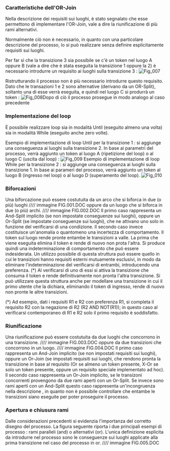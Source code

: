 ### Caratteristiche dell'OR-Join
Nella descrizione dei requisiti sui luoghi, è stato segnalato che esse permettono di implementare l'OR-Join, vale a dire la riunificazione di più rami alternativi.

Normalmente ciò non è necessario, in quanto con una particolare descrizione del processo, lo si può realizzare senza definire esplicitamente requisiti sui luoghi.

Per far sì che la transizione 3 sia possibile se c'è un token nel luogo A oppure B (vale a dire che è stata eseguita la transizione 1 oppure la 2) è necessario introdurre un requisito ai luoghi sulla transizione 3 : 
![Fig_007](http://localhost:3000/immagini/WFBASE_002/Fig_007.png)

Ristrutturando il processo non è più necessario introdurre questo requisito. Dato che le transazioni 1 e 2 sono alternative (derivano da un OR-Split), soltanto una di esse verrà eseguita, e quindi nel luogo C si produrrà un token : 
![Fig_008](http://localhost:3000/immagini/WFBASE_002/Fig_008.png)Dopo di ciò il processo prosegue in modo analogo al caso precedente


### Implementazione del loop
È possibile realizzare loop sia in modalità Until (eseguito almeno una volta) sia in modalità While (eseguito anche zero volte).

Esempio di implementazione di loop Until per la transizione 1 :  si aggiunge una conseguenza ai luoghi sulla transizione 2.
In base ai parametri del processo, verrà aggiunto un token al luogo A (ripetizione del loop) o al luogo C (uscita dal loop) : 
![Fig_009](http://localhost:3000/immagini/WFBASE_002/Fig_009.png)
Esempio di implementazione di loop While per la transizione 2 :  si aggiunge una conseguenza ai luoghi sulla transizione 1.
In base ai parameri del processo, verrà aggiunto un token al luogo B (ingresso nel loop) o al luogo D (superamento del loop).
![Fig_010](http://localhost:3000/immagini/WFBASE_002/Fig_010.png)

### Biforcazioni
Una biforcazione può essere costutuita da un arco che si biforca in due (o più) luoghi
//// immagine FIG.001.DOC
oppure da un luogo che si biforca in due (o più) archi.
//// immagine FIG.002.DOC
Il primo caso rappresenta un And-Split implicito (se non impostate conseguenze sui luoghi), oppure un Or-Split  (se impostate conseguenze sui luoghi), che ne attivano uno solo in funzione del verificarsi di una condizione.
Il secondo caso invece costituisce un'anomalia o quantomeno una incertezza di comportamento. Il token sul luogo  rende pronte entambe le transizioni a valle. La prima che viene eseguita elimina il token e rende di nuovo non prota l'altra. Si produce quindi una indeterminazione di comportamento che può essere indesiderata.
Un utilizzo possibile di questa struttura può essere quello in cui le transizioni hanno requisiti esterni mutuamente esclusivi, in modo da eliminare l'indeterminazione del verificarsi di entrambi, introducendo una preferenza. (\*)
Al verificarsi di uno di essi si attiva la transizione che consuma il token e rende definitivamente non pronta l'altra transizione.
Si può utilizzare questa struttura anche per modellare una transizione in cui il primo utente che la
dichiara, eliminando il token di ingresso, rende di nuovo non pronte le altre transizioni.

(\*) Ad esempio, dati i requisiti R1 e R2 con preferenza R1, si completa il requisito R2 con la negazione di R2 (R2 AND NOT(R1)); in questo caso al verificarsi contemporaneo di R1 e R2 solo il primo requisito è soddisfatto.

### Riunificazione
Una riunificazione può essere costutuita da due luoghi che concorrono in una transizione.
//// immagine FIG.003.DOC
oppure da due transizioni che concorrono in un luogo.
//// immagine FIG.004.DOC
Il primo caso rappresenta un And-Join implicito (se non impostati requisiti sui luoghi), oppure un Or-Join (se impostati requisiti sui luoghi, che rendono pronta la transizione in base al requisito (Or se almeno un token presente, X-Or se solo un token presente, oppure un requisito speciale implementato ad hoc).
Il secondo caso rappresenta un Or-Join implicito, se le transizoni concorrenti provengono da due rami aperti con un Or-Split.
Se invece sono rami aperti con un And-Split questo caso rappresenta un'incongruenza nella descrizione , in quanto non è possibile controllare che entambe le transizioni siano eseguite per poter proseguire il processo.

### Apertura e chiusura rami
Dalle considerazioni precedenti si evidenzia l'importanza del corretto disegno del processo.
La figura seguente riporta i due principali esempi di processo :  rami paralleli (and) o alternativi (or).
L'unica definizione esplicita da introdurre nel processo sono le conseguenze sui luoghi applicate alla prima transizione nel caso del processo in or.
//// immagine FIG.005.DOC
